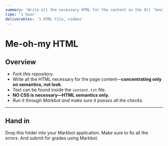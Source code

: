 ```yaml
---
summary: 'Write all the necessary HTML for the content in the All ’bout them semantics group activity.'
time: '1 hour'
deliverables: '1 HTML file, videos'
---
```


# Me-oh-my HTML

## Overview

- *Fork this repository.*
- Write all the HTML necessary for the page content—**concentrating only on semantics, not look**.
- Text can be found inside the `content.txt` file.
- **NO CSS is necessary—HTML semantics only.**
- *Run it through Markbot and make sure it passes all the checks.*

---

## Hand in

Drop this folder into your Markbot application. Make sure to fix all the errors. And submit for grades using Markbot.
